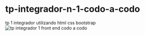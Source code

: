 # tp-integrador-n-1-codo-a-codo
tp 1 integrador utilizando html css bootstrap
![tp integrador 1 front end codo a codo](https://github.com/RastaLunaRL/tp-integrador-n-1-codo-a-codo/assets/101668956/a60b0003-b85f-478a-ad00-824a129a173b)
